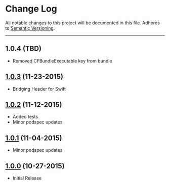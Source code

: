 # Change Log
All notable changes to this project will be documented in this file.
Adheres to [Semantic Versioning](http://semver.org/).

---

## 1.0.4 (TBD)

* Removed CFBundleExecutable key from bundle

## [1.0.3](https://github.com/ngageoint/geopackage-wkb-ios/releases/tag/1.0.3)  (11-23-2015)

* Bridging Header for Swift

## [1.0.2](https://github.com/ngageoint/geopackage-wkb-ios/releases/tag/1.0.2)  (11-12-2015)

* Added tests
* Minor podspec updates

## [1.0.1](https://github.com/ngageoint/geopackage-wkb-ios/releases/tag/1.0.1)  (11-04-2015)

* Minor podspec updates

## [1.0.0](https://github.com/ngageoint/geopackage-wkb-ios/releases/tag/1.0.0)  (10-27-2015)

* Initial Release

